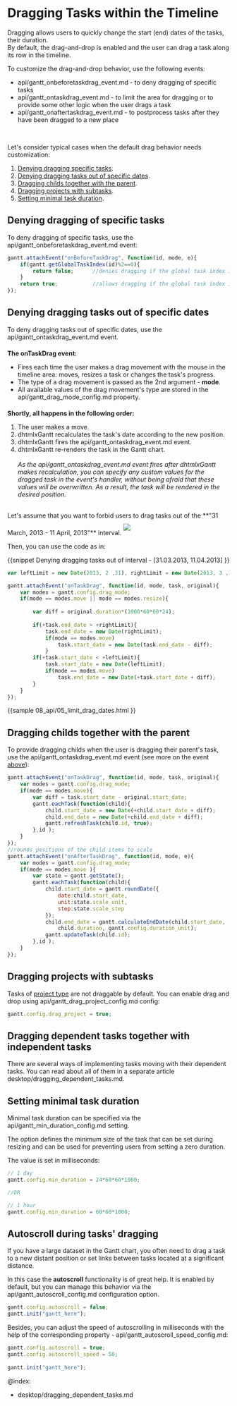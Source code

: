 Dragging Tasks within the Timeline
=============================================

Dragging allows users to quickly change the start (end) dates of the tasks, their duration. <br>
By default, the drag-and-drop is enabled and the user can drag a task along its row in the timeline.

To customize the drag-and-drop behavior, use the following events:

- api/gantt_onbeforetaskdrag_event.md - to deny dragging of specific tasks
- api/gantt_ontaskdrag_event.md - to limit the area for dragging or to provide some other logic when the user drags a task 
- api/gantt_onaftertaskdrag_event.md - to postprocess tasks after they have been dragged to a new place

<br>

Let's consider typical cases when the default drag behavior needs customization:


1. [Denying dragging specific tasks](desktop/dnd.md#denyingdraggingofspecifictasks).
2. [Denying dragging tasks out of specific dates](desktop/dnd.md#denyingdraggingtasksoutofspecificdates).
3. [Dragging childs together with the parent](desktop/dnd.md#draggingchildstogetherwiththeparent).
3. [Dragging projects with subtasks](desktop/dnd.md#draggingprojectswithsubtasks).
4. [Setting minimal task duration](desktop/dnd.md#settingminimaltaskduration).


Denying dragging of specific tasks
---------------------------------------

To deny dragging of specific tasks, use the api/gantt_onbeforetaskdrag_event.md event:

~~~js
gantt.attachEvent("onBeforeTaskDrag", function(id, mode, e){
	if(gantt.getGlobalTaskIndex(id)%2==0){
		return false;      //denies dragging if the global task index is odd
	}
	return true;           //allows dragging if the global task index is even
});
~~~


Denying dragging tasks out of specific dates
---------------------------------------
To deny dragging tasks out of specific dates, use the api/gantt_ontaskdrag_event.md event. 

<p style="margin-top: 20px; font-weight: bold;"> The onTaskDrag event: </p>

<ul style="margin-top:5px;">
	<li>Fires each time the user makes a drag movement with the mouse in the timeline area: moves, resizes a task or changes the task's progress.</li>
	<li>The type of a drag movement is passed as the 2nd argument - <b>mode</b>.</li> 
	<li>All available values of the drag movement's type are stored in the api/gantt_drag_mode_config.md property.</li>
</ul>

<p style="margin-top: 20px; font-weight: bold;">Shortly, all happens in the following order:</p>

<ol style="margin-top:5px;">
	<li>The user makes a move.</li>
    <li>dhtmlxGantt recalculates the task's  date according to the new position.</li>
    <li>dhtmlxGantt fires the api/gantt_ontaskdrag_event.md event.</li>
    <li>dhtmlxGantt re-renders the task in the Gantt chart. <br>  <br> <i>As the api/gantt_ontaskdrag_event.md event fires after dhtmlxGantt makes recalculation, 
    you can specify any custom values for the dragged task in the event's handler, without being afraid that these values will be overwritten. As a result, the task will be rendered in the desired position.</i>
</li>
</ol>


<br>
Let's assume that you want to forbid users to drag tasks out of  the **"31 March, 2013 - 11 April, 2013"** interval. 

<img style="margin-top:10px; margin-bottom:10px;" src="desktop/custom_dnd.png"/>

Then, you can use the code as in:

{{snippet
	Denying dragging tasks out of interval - [31.03.2013, 11.04.2013]
}}
~~~js
var leftLimit = new Date(2013, 2 ,31), rightLimit = new Date(2013, 3 ,12);

gantt.attachEvent("onTaskDrag", function(id, mode, task, original){
	var modes = gantt.config.drag_mode;
	if(mode == modes.move || mode == modes.resize){
    
    	var diff = original.duration*(1000*60*60*24);
       
		if(+task.end_date > +rightLimit){
			task.end_date = new Date(rightLimit);
			if(mode == modes.move)
				task.start_date = new Date(task.end_date - diff);
			}
		if(+task.start_date < +leftLimit){
			task.start_date = new Date(leftLimit);
			if(mode == modes.move)
				task.end_date = new Date(+task.start_date + diff);
		}
	}
});
~~~

{{sample
	08_api/05_limit_drag_dates.html
}}


Dragging childs together with the parent
-----------------------------------------------------

To provide  dragging childs when the user is dragging their parent's task,  use the api/gantt_ontaskdrag_event.md event (see more on the event 
[above](desktop/dnd.md#denyingdraggingtasksoutofspecificdates)):

~~~js
gantt.attachEvent("onTaskDrag", function(id, mode, task, original){
	var modes = gantt.config.drag_mode;
    if(mode == modes.move){
    	var diff = task.start_date - original.start_date;
		gantt.eachTask(function(child){
			child.start_date = new Date(+child.start_date + diff);
			child.end_date = new Date(+child.end_date + diff);
			gantt.refreshTask(child.id, true);
		},id );
	}
});
//rounds positions of the child items to scale
gantt.attachEvent("onAfterTaskDrag", function(id, mode, e){
	var modes = gantt.config.drag_mode;
    if(mode == modes.move ){
    	var state = gantt.getState();
        gantt.eachTask(function(child){          
        	child.start_date = gantt.roundDate({
            	date:child.start_date, 
            	unit:state.scale_unit, 
            	step:state.scale_step
          	});			
          	child.end_date = gantt.calculateEndDate(child.start_date, 
            	child.duration, gantt.config.duration_unit);
          	gantt.updateTask(child.id);
        },id );
    }
});
~~~

Dragging projects with subtasks
-------------------------------------------

Tasks of [project type](api/gantt_types_config.md) are not draggable by default.
You can enable drag and drop using api/gantt_drag_project_config.md config:
~~~js
gantt.config.drag_project = true;
~~~

Dragging dependent tasks together with independent tasks
-------------------------------------------

There are several ways of implementing tasks moving with their dependent tasks.
You can read about all of them in a separate article desktop/dragging_dependent_tasks.md.

Setting minimal task duration
-------------------------------------------

Minimal task duration can be specified via the api/gantt_min_duration_config.md setting.

The option defines the minimum size of the task that can be set during resizing and can be used for preventing users from setting a zero duration.

The value is set in milliseconds:
~~~js
// 1 day
gantt.config.min_duration = 24*60*60*1000;

//OR

// 1 hour
gantt.config.min_duration = 60*60*1000;
~~~

Autoscroll during tasks' dragging
---------------------------------

If you have a large dataset in the Gantt chart, you often need to drag a task to a new distant position or set links between tasks located at a significant distance.

In this case the **autoscroll** functionality is of great help. It is enabled by default, but you can manage this behavior via 
the api/gantt_autoscroll_config.md configuration option.

~~~js
gantt.config.autoscroll = false;
gantt.init("gantt_here");
~~~

Besides, you can adjust the speed of autoscrolling in milliseconds with the help of the corresponding property - api/gantt_autoscroll_speed_config.md:

~~~js
gantt.config.autoscroll = true;
gantt.config.autoscroll_speed = 50;
 
gantt.init("gantt_here");
~~~


@index:
- desktop/dragging_dependent_tasks.md